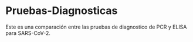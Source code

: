 # Pruebas-Diagnosticas
Este es una comparación entre las pruebas de diagnostico de PCR y ELISA para SARS-CoV-2.
